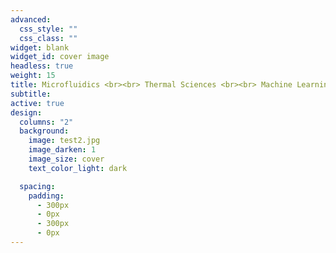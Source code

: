 ```yaml
---
advanced:
  css_style: ""
  css_class: ""
widget: blank
widget_id: cover image
headless: true
weight: 15
title: Microfluidics <br><br> Thermal Sciences <br><br> Machine Learning
subtitle: 
active: true
design:
  columns: "2"
  background:
    image: test2.jpg
    image_darken: 1
    image_size: cover
    text_color_light: dark

  spacing:
    padding:
      - 300px
      - 0px
      - 300px
      - 0px
---
```

